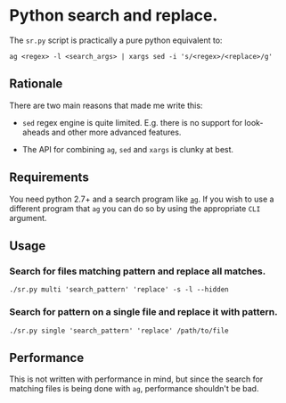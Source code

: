 # Python search and replace.

The `sr.py` script is practically a pure python equivalent to:

```
ag <regex> -l <search_args> | xargs sed -i 's/<regex>/<replace>/g'
```

## Rationale

There are two main reasons that made me write this:

* `sed` regex engine is quite limited. E.g. there is no support for look-aheads and other more
advanced features.

* The API for combining `ag`, `sed` and `xargs` is clunky at best.

## Requirements

You need python 2.7+ and a search program like [`ag`](https://github.com/ggreer/the_silver_searcher).
If you wish to use a different program that `ag` you can do so by using the appropriate `CLI`
argument.

## Usage

### Search for files matching pattern and replace all matches.

```
./sr.py multi 'search_pattern' 'replace' -s -l --hidden
```

### Search for pattern on a single file and replace it with pattern.

```
./sr.py single 'search_pattern' 'replace' /path/to/file
```

## Performance

This is not written with performance in mind, but since the search for matching files is being done
with `ag`, performance shouldn't be bad.

